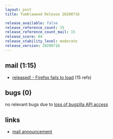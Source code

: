 ```yaml
---
layout: post
title: Tumbleweed Release 20200716

release_available: false
release_reference_count: 15
release_reference_count_mail: 15
release_score: 84
release_stability_level: moderate
release_version: 20200716
---
```


## mail (1:15)

- [released! - Firefox fails to load](https://lists.opensuse.org/opensuse-factory/2020-07/msg00343.html) (15 refs)

## bugs (0)

<!--more-->

no relevant bugs due to [loss of bugzilla API access](https://bugzilla.opensuse.org/show_bug.cgi?id=1157722)



## links

- [mail announcement](https://lists.opensuse.org/opensuse-factory/2020-07/msg00326.html)
